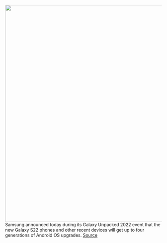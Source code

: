 <img src='https://cdn.vox-cdn.com/thumbor/N7b_5EOHOmem6VwsXRsnPfrd0CI=/0x0:6566x4378/1200x800/filters:focal(2758x1664:3808x2714)/cdn.vox-cdn.com/uploads/chorus_image/image/70488041/1_19_Galaxy_S22_Ultra_Group_Image2_design_HI.0.jpg' width='700px' /><br/>
Samsung announced today during its Galaxy Unpacked 2022 event that the new Galaxy S22 phones and other recent devices will get up to four generations of Android OS upgrades.
<a href='https://www.theverge.com/2022/2/9/22923577/samsung-galaxy-unpacked-android-upgrades-4-years'> Source <a/>